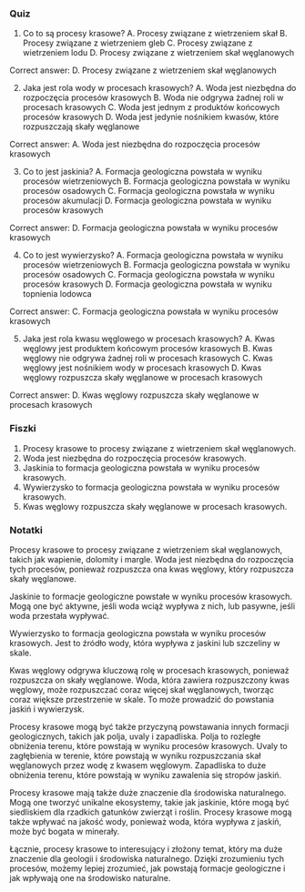  ### Quiz

1. Co to są procesy krasowe?
A. Procesy związane z wietrzeniem skał
B. Procesy związane z wietrzeniem gleb
C. Procesy związane z wietrzeniem lodu
D. Procesy związane z wietrzeniem skał węglanowych

Correct answer: D. Procesy związane z wietrzeniem skał węglanowych

2. Jaka jest rola wody w procesach krasowych?
A. Woda jest niezbędna do rozpoczęcia procesów krasowych
B. Woda nie odgrywa żadnej roli w procesach krasowych
C. Woda jest jednym z produktów końcowych procesów krasowych
D. Woda jest jedynie nośnikiem kwasów, które rozpuszczają skały węglanowe

Correct answer: A. Woda jest niezbędna do rozpoczęcia procesów krasowych

3. Co to jest jaskinia?
A. Formacja geologiczna powstała w wyniku procesów wietrzeniowych
B. Formacja geologiczna powstała w wyniku procesów osadowych
C. Formacja geologiczna powstała w wyniku procesów akumulacji
D. Formacja geologiczna powstała w wyniku procesów krasowych

Correct answer: D. Formacja geologiczna powstała w wyniku procesów krasowych

4. Co to jest wywierzysko?
A. Formacja geologiczna powstała w wyniku procesów wietrzeniowych
B. Formacja geologiczna powstała w wyniku procesów osadowych
C. Formacja geologiczna powstała w wyniku procesów krasowych
D. Formacja geologiczna powstała w wyniku topnienia lodowca

Correct answer: C. Formacja geologiczna powstała w wyniku procesów krasowych

5. Jaka jest rola kwasu węglowego w procesach krasowych?
A. Kwas węglowy jest produktem końcowym procesów krasowych
B. Kwas węglowy nie odgrywa żadnej roli w procesach krasowych
C. Kwas węglowy jest nośnikiem wody w procesach krasowych
D. Kwas węglowy rozpuszcza skały węglanowe w procesach krasowych

Correct answer: D. Kwas węglowy rozpuszcza skały węglanowe w procesach krasowych

### Fiszki

1. Procesy krasowe to procesy związane z wietrzeniem skał węglanowych.
2. Woda jest niezbędna do rozpoczęcia procesów krasowych.
3. Jaskinia to formacja geologiczna powstała w wyniku procesów krasowych.
4. Wywierzysko to formacja geologiczna powstała w wyniku procesów krasowych.
5. Kwas węglowy rozpuszcza skały węglanowe w procesach krasowych.

### Notatki

Procesy krasowe to procesy związane z wietrzeniem skał węglanowych, takich jak wapienie, dolomity i margle. Woda jest niezbędna do rozpoczęcia tych procesów, ponieważ rozpuszcza ona kwas węglowy, który rozpuszcza skały węglanowe.

Jaskinie to formacje geologiczne powstałe w wyniku procesów krasowych. Mogą one być aktywne, jeśli woda wciąż wypływa z nich, lub pasywne, jeśli woda przestała wypływać.

Wywierzysko to formacja geologiczna powstała w wyniku procesów krasowych. Jest to źródło wody, która wypływa z jaskini lub szczeliny w skale.

Kwas węglowy odgrywa kluczową rolę w procesach krasowych, ponieważ rozpuszcza on skały węglanowe. Woda, która zawiera rozpuszczony kwas węglowy, może rozpuszczać coraz więcej skał węglanowych, tworząc coraz większe przestrzenie w skale. To może prowadzić do powstania jaskiń i wywierzysk.

Procesy krasowe mogą być także przyczyną powstawania innych formacji geologicznych, takich jak polja, uvaly i zapadliska. Polja to rozległe obniżenia terenu, które powstają w wyniku procesów krasowych. Uvaly to zagłębienia w terenie, które powstają w wyniku rozpuszczania skał węglanowych przez wodę z kwasem węglowym. Zapadliska to duże obniżenia terenu, które powstają w wyniku zawalenia się stropów jaskiń.

Procesy krasowe mają także duże znaczenie dla środowiska naturalnego. Mogą one tworzyć unikalne ekosystemy, takie jak jaskinie, które mogą być siedliskiem dla rzadkich gatunków zwierząt i roślin. Procesy krasowe mogą także wpływać na jakość wody, ponieważ woda, która wypływa z jaskiń, może być bogata w minerały.

Łącznie, procesy krasowe to interesujący i złożony temat, który ma duże znaczenie dla geologii i środowiska naturalnego. Dzięki zrozumieniu tych procesów, możemy lepiej zrozumieć, jak powstają formacje geologiczne i jak wpływają one na środowisko naturalne.